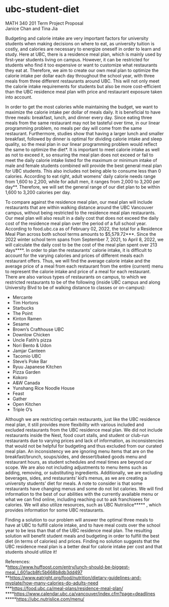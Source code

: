 # ubc-student-diet

MATH 340 201 Term Project Proposal \
Janice Chan and Tina Jia

Budgeting and calorie intake are very important factors for university students when making decisions on where to eat, as university tuition is costly, and calories are necessary to energize oneself in order to learn and study. Here at UBC, there is a residence meal plan, which is mainly used by first-year students living on campus. However, it can be restricted for students who find it too expensive or want to customize what restaurants they eat at. Therefore, we aim to create our own meal plan to optimize the calorie intake per dollar each day throughout the school year, with three meals from three different restaurants around UBC. This will not only meet the calorie intake requirements for students but also be more cost-efficient than the UBC residence meal plan with price and restaurant exposure taken into account. 

In order to get the most calories while maintaining the budget, we want to maximize the calorie intake per dollar of meals daily. It is beneficial to have three meals: breakfast, lunch, and dinner every day. Since eating three meals from the same restaurant may not be tasteful over time, in our linear programming problem, no meals per day will come from the same restaurant. Furthermore, studies show that having a larger lunch and smaller breakfast, followed by dinner is optimal for dividing calorie intake and sleep quality, so the meal plan in our linear programming problem would reflect the same to optimize the diet*. It is important to meet calorie intake as well as not to exceed it, so ensuring the meal plan does not exceed or fail to meet the daily calorie intake listed for the maximum or minimum intake of male and female students combined will provide the best general meal plan for UBC students. This also includes not being able to consume less than 0 calories. According to eat right, adult womens’ daily calorie needs range from 1,600 to 2,200, while for adult men, it ranges from 2,000 to 3,200 per day**. Therefore, we will set the general range of our diet plan to be within 1,600 to 3,200 calories per day.

To compare against the residence meal plan, our meal plan will include restaurants that are within walking distance around the UBC Vancouver campus, without being restricted to the residence meal plan restaurants. Our meal plan will also result in a daily cost that does not exceed the daily cost of the residence meal plan over the period of a full school year. According to food.ubc.ca as of February 02, 2022, the total for a Residence Meal Plan across both school terms amounts to $5,579.72***. Since the 2022 winter school term spans from September 7, 2021, to April 8, 2022, we will calculate the daily cost to be the cost of the meal plan spent over 213 days****. In order to plan the restaurants’ calorie intake, it is difficult to account for the varying calories and prices of different meals each restaurant offers. Thus, we will find the average calorie intake and the average price of a meal from each restaurant from the entire (current) menu to represent the calorie intake and price of a meal for each restaurant. There are also various types of restaurants on campus, to which we restricted restaurants to be of the following (inside UBC campus and along University Blvd to be of walking distance to classes or on-campus):

* Mercante
* Tim Hortons
* Starbucks
* The Point 
* Kinton Ramen 
* Sesame 
* Brown’s Crafthouse UBC 
* Downlow Chicken 
* Uncle Fatih’s pizza
* Nori Bento & Udon 
* Jamjar Canteen 
* Tacomio UBC
* Steve’s Poke Bar
* Ryuu Japanese Kitchen 
* Pizza Garden 
* Kokoro
* A&W Canada 
* Yunshang Rice Noodle House
* Feast
* Gather
* Open Kitchen
* Triple O’s


Although we are restricting certain restaurants, just like the UBC residence meal plan, it still provides more flexibility with various included and excluded restaurants from the UBC residence meal plan. We did not include restaurants inside the Nest, food court stalls, and student or club-run restaurants due to varying prices and lack of information, as inconsistencies that would not be helpful for budgeting and thus excluded from our curated meal plan. An inconsistency we are ignoring menu items that are on the breakfast/brunch, soups/sides, and dessert/baked goods menu and restaurant hours, as student schedules and meal times are beyond our scope. We are also not including adjustments to menu items such as adding, removing, or substituting ingredients. Additionally, we are excluding beverages, sides, and restaurants’ kid’s menus, as we are creating a university students’ diet for meals. A note to consider is that some restaurants have changing menus and some do not list calories. We will find information to the best of our abilities with the currently available menu or what we can find online, including reaching out to ask franchisees for calories. We will also utilize resources, such as UBC Nutrislice***** , which provides information for some UBC restaurants.

Finding a solution to our problem will answer the optimal three meals to have at UBC to fulfill calorie intake, and to have meal costs over the school year to be less than that of the UBC residence meal plan. The resulting solution will benefit student meals and budgeting in order to fulfill the best diet (in terms of calories) and prices. Finding no solution suggests that the UBC residence meal plan is a better deal for calorie intake per cost and that students should utilize it!


References: \
*https://www.huffpost.com/entry/lunch-should-be-biggest-meal_l_601acb8fc5b668b8db3dd497 \
**https://www.eatright.org/food/nutrition/dietary-guidelines-and-myplate/how-many-calories-do-adults-need \
***https://food.ubc.ca/meal-plans/residence-meal-plan/ \
****https://www.calendar.ubc.ca/vancouver/index.cfm?page=deadlines \
*****https://ubc.nutrislice.com/menu/
